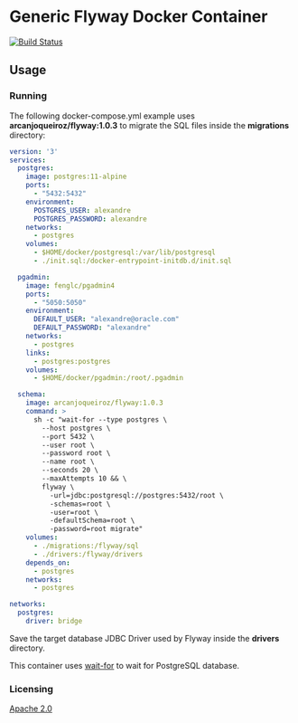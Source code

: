 # Generic Flyway Docker Container

[![Build Status](https://travis-ci.org/ArcanjoQueiroz/flyway.svg?branch=master)](https://travis-ci.org/ArcanjoQueiroz/flyway)

## Usage

### Running

The following docker-compose.yml example uses **arcanjoqueiroz/flyway:1.0.3** to migrate the SQL files inside the  **migrations** directory:

```yml
version: '3'
services:
  postgres:
    image: postgres:11-alpine
    ports:
      - "5432:5432"
    environment:
      POSTGRES_USER: alexandre
      POSTGRES_PASSWORD: alexandre
    networks:
      - postgres
    volumes:
      - $HOME/docker/postgresql:/var/lib/postgresql
      - ./init.sql:/docker-entrypoint-initdb.d/init.sql

  pgadmin:
    image: fenglc/pgadmin4
    ports:
      - "5050:5050"
    environment:
      DEFAULT_USER: "alexandre@oracle.com"
      DEFAULT_PASSWORD: "alexandre"
    networks:
      - postgres
    links:
      - postgres:postgres
    volumes:
      - $HOME/docker/pgadmin:/root/.pgadmin

  schema:
    image: arcanjoqueiroz/flyway:1.0.3
    command: >
      sh -c "wait-for --type postgres \
      	--host postgres \
      	--port 5432 \
      	--user root \
      	--password root \
      	--name root \
      	--seconds 20 \
      	--maxAttempts 10 && \
        flyway \
          -url=jdbc:postgresql://postgres:5432/root \
          -schemas=root \
          -user=root \
          -defaultSchema=root \
          -password=root migrate"
    volumes:
      - ./migrations:/flyway/sql
      - ./drivers:/flyway/drivers
    depends_on:
      - postgres
    networks:
      - postgres

networks:
  postgres:
    driver: bridge
```

Save the target database JDBC Driver used by Flyway inside the **drivers** directory.

This container uses [wait-for](https://github.com/ArcanjoQueiroz/wait-for) to wait for PostgreSQL database.

### Licensing

[Apache 2.0](https://www.apache.org/licenses/LICENSE-2.0.html)
